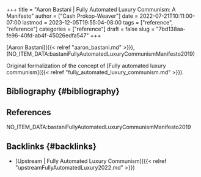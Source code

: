 +++
title = "Aaron Bastani | Fully Automated Luxury Communism: A Manifesto"
author = ["Cash Prokop-Weaver"]
date = 2022-07-21T10:11:00-07:00
lastmod = 2023-12-05T19:55:04-08:00
tags = ["reference", "reference"]
categories = ["reference"]
draft = false
slug = "7bd138aa-fe96-40fd-ab4f-45026edfa547"
+++

[Aaron Bastani]({{< relref "aaron_bastani.md" >}}), (NO_ITEM_DATA:bastaniFullyAutomatedLuxuryCommunismManifesto2019)

Original formalization of the concept of [Fully automated luxury communism]({{< relref "fully_automated_luxury_communism.md" >}}).


## Bibliography {#bibliography}

## References

<style>.csl-entry{text-indent: -1.5em; margin-left: 1.5em;}</style><div class="csl-bib-body">
  <div class="csl-entry">NO_ITEM_DATA:bastaniFullyAutomatedLuxuryCommunismManifesto2019</div>
</div>


## Backlinks {#backlinks}

-   [Upstream | Fully Automated Luxury Communism]({{< relref "upstreamFullyAutomatedLuxury2022.md" >}})
